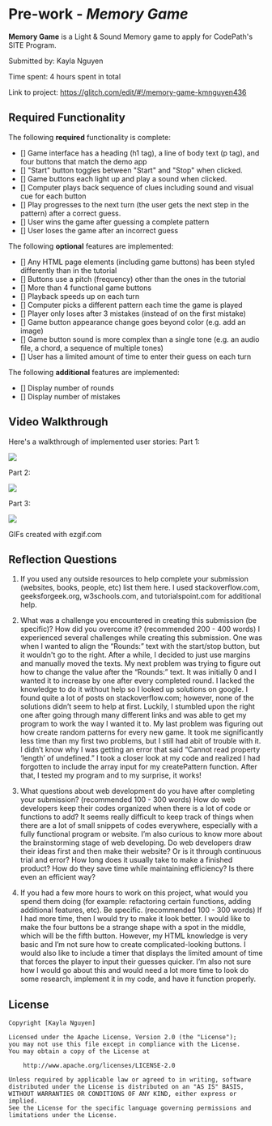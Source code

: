 # Pre-work - *Memory Game*

**Memory Game** is a Light & Sound Memory game to apply for CodePath's SITE Program. 

Submitted by: Kayla Nguyen

Time spent: 4 hours spent in total

Link to project: https://glitch.com/edit/#!/memory-game-kmnguyen436

## Required Functionality

The following **required** functionality is complete:

* [] Game interface has a heading (h1 tag), a line of body text (p tag), and four buttons that match the demo app
* [] "Start" button toggles between "Start" and "Stop" when clicked. 
* [] Game buttons each light up and play a sound when clicked. 
* [] Computer plays back sequence of clues including sound and visual cue for each button
* [] Play progresses to the next turn (the user gets the next step in the pattern) after a correct guess. 
* [] User wins the game after guessing a complete pattern
* [] User loses the game after an incorrect guess

The following **optional** features are implemented:

* [] Any HTML page elements (including game buttons) has been styled differently than in the tutorial
* [] Buttons use a pitch (frequency) other than the ones in the tutorial
* [] More than 4 functional game buttons
* [] Playback speeds up on each turn
* [] Computer picks a different pattern each time the game is played
* [] Player only loses after 3 mistakes (instead of on the first mistake)
* [] Game button appearance change goes beyond color (e.g. add an image)
* [] Game button sound is more complex than a single tone (e.g. an audio file, a chord, a sequence of multiple tones)
* [] User has a limited amount of time to enter their guess on each turn

The following **additional** features are implemented:

- [] Display number of rounds
- [] Display number of mistakes

## Video Walkthrough

Here's a walkthrough of implemented user stories:
Part 1:

![](https://i.imgur.com/deM7hwK.gif)


Part 2:

![](https://i.imgur.com/r4FYIwG.gif)


Part 3:

![](https://i.imgur.com/kYU1G9i.gif)

GIFs created with ezgif.com




## Reflection Questions
1. If you used any outside resources to help complete your submission (websites, books, people, etc) list them here. 
    I used stackoverflow.com, geeksforgeek.org, w3schools.com, and tutorialspoint.com for additional help.

2. What was a challenge you encountered in creating this submission (be specific)? How did you overcome it? (recommended 200 - 400 words) 
    I experienced several challenges while creating this submission. One was when I wanted to align the “Rounds:” 
text with the start/stop button, but it wouldn't go to the right. After a while, I decided to just use margins 
and manually moved the texts. 
    My next problem was trying to figure out how to change the value after the “Rounds:” 
text. It was initially 0 and I wanted it to increase by one after every completed round. I lacked the knowledge to do
it without help so I looked up solutions on google. I found quite a lot of posts on stackoverflow.com; however, none 
of the solutions didn’t seem to help at first. Luckily, I stumbled upon the right one after going through many different 
links and was able to get my program to work the way I wanted it to. 
    My last problem was figuring out how create random patterns for every new game. It took me significantly less time 
than my first two problems, but I still had abit of trouble with it. I didn’t know why I was getting an error that said 
“Cannot read property ‘length’ of undefined.” I took a closer look at my code and realized I had forgotten to include the
array input for my createPattern function. After that, I tested my program and to my surprise, it works!

3. What questions about web development do you have after completing your submission? (recommended 100 - 300 words) 
    How do web developers keep their codes organized when there is a lot of code or functions to add? It seems really 
difficult to keep track of things when there are a lot of small snippets of codes everywhere, especially with a 
fully functional program or website.  I’m also curious to know more about the brainstorming stage of web developing. 
Do web developers draw their ideas first and then make their website? Or is it through continuous trial and error? 
How long does it usually take to make a finished product? How do they save time while maintaining efficiency? 
Is there even an efficient way? 

4. If you had a few more hours to work on this project, what would you spend them doing (for example: refactoring certain functions, adding additional features, etc). Be specific. (recommended 100 - 300 words) 
    If I had more time, then I would try to make it look better. I would like to make the four buttons be a strange 
shape with a spot in the middle, which will be the fifth button. However, my HTML knowledge is very basic and 
I’m not sure how to create complicated-looking buttons.
    I would also like to include a timer that displays the limited amount of time that forces the player to input 
their guesses quicker. I’m also not sure how I would go about this and would need a lot more time to look do 
some research, implement it in my code, and have it function properly. 



## License

    Copyright [Kayla Nguyen]

    Licensed under the Apache License, Version 2.0 (the "License");
    you may not use this file except in compliance with the License.
    You may obtain a copy of the License at

        http://www.apache.org/licenses/LICENSE-2.0

    Unless required by applicable law or agreed to in writing, software
    distributed under the License is distributed on an "AS IS" BASIS,
    WITHOUT WARRANTIES OR CONDITIONS OF ANY KIND, either express or implied.
    See the License for the specific language governing permissions and
    limitations under the License.
